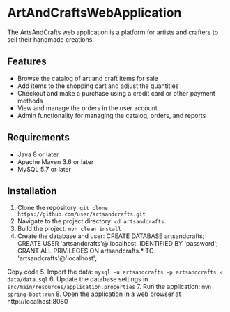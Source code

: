 # ArtAndCraftsWebApplication


The ArtsAndCrafts web application is a platform for artists and crafters to sell their handmade creations.

## Features

- Browse the catalog of art and craft items for sale
- Add items to the shopping cart and adjust the quantities
- Checkout and make a purchase using a credit card or other payment methods
- View and manage the orders in the user account
- Admin functionality for managing the catalog, orders, and reports

## Requirements

- Java 8 or later
- Apache Maven 3.6 or later
- MySQL 5.7 or later

## Installation

1. Clone the repository: `git clone https://github.com/user/artsandcrafts.git`
2. Navigate to the project directory: `cd artsandcrafts`
3. Build the project: `mvn clean install`
4. Create the database and user:
   CREATE DATABASE artsandcrafts;
   CREATE USER 'artsandcrafts'@'localhost' IDENTIFIED BY 'password';
   GRANT ALL PRIVILEGES ON artsandcrafts.* TO 'artsandcrafts'@'localhost';

Copy code
5. Import the data: `mysql -u artsandcrafts -p artsandcrafts < data/data.sql`
6. Update the database settings in `src/main/resources/application.properties`
7. Run the application: `mvn spring-boot:run`
8. Open the application in a web browser at http://localhost:8080
